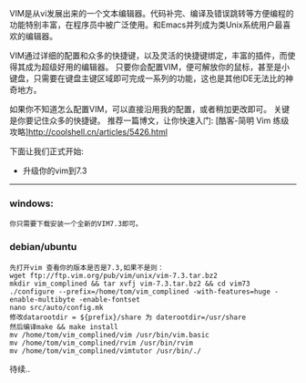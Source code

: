 VIM是从vi发展出来的一个文本编辑器。代码补完、编译及错误跳转等方便编程的功能特别丰富，在程序员中被广泛使用。和Emacs并列成为类Unix系统用户最喜欢的编辑器。

VIM通过详细的配置和众多的快捷键，以及灵活的快捷键绑定，丰富的插件，而使得其成为超级好用的编辑器。
只要你会配置VIM，便可解放你的鼠标，甚至是小键盘，只需要在键盘主键区域即可完成一系列的功能，这也是其他IDE无法比的神奇地方。

如果你不知道怎么配置VIM，可以直接沿用我的配置，或者稍加更改即可。
关键是你要记住众多的快捷键。
推荐一篇博文，让你快速入门: [酷客-简明 Vim 练级攻略]http://coolshell.cn/articles/5426.html

下面让我们正式开始:

* 升级你的vim到7.3
-------------------------------
  ### windows:
    你只需要下载安装一个全新的VIM7.3即可。
  ### debian/ubuntu
    先打开vim 查看你的版本是否是7.3,如果不是则：
    wget ftp://ftp.vim.org/pub/vim/unix/vim-7.3.tar.bz2
    mkdir vim_complined && tar xvfj vim-7.3.tar.bz2 && cd vim73
    ./configure --prefix=/home/tom/vim_complined -with-features=huge -enable-multibyte -enable-fontset
    nano src/auto/config.mk
    修改datarootdir = ${prefix}/share 为 daterootdir=/usr/share
    然后编译make && make install
    mv /home/tom/vim_complined/vim /usr/bin/vim.basic
    mv /home/tom/vim_complined/rvim /usr/bin/rvim
    mv /home/tom/vim_complined/vimtutor /usr/bin/./ 
待续..
